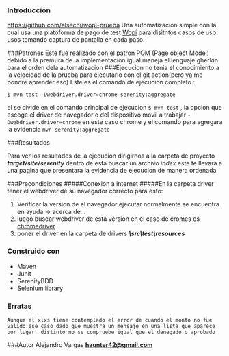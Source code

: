 ### Introduccion
https://github.com/alsechi/wopi-prueba
Una automatizacion simple con la cual usa una platoforma de pago de test [Wopi](https://checkout.co.uat.wompi.dev/l/stagtest_VPOS_bdQraT) para disitntos casos de uso  usos tomando captura de pantalla en cada paso.

###Patrones
 Este fue realizado con el patron POM (Page object Model) debido a la premura de la implementacion igual maneja el lenguaje gherkin para el orden dela automatizacion
###Ejecucion
no tenia el conocimiento  a la velocidad de la prueba para ejecutarlo con el git action(pero ya me pondre aprender eso)
Este es el comando de ejecucion completo :

`$ mvn test -Dwebdriver.driver=chrome serenity:aggregate`

el se divide en el comando principal de ejecucion `$ mvn test` , la opcion que escoge el driver de navegador o del dispositivo movil a trabajar  `-Dwebdriver.driver=chrome` en este caso chrome y el comando para agregara la evidencia `mvn serenity:aggregate`


###Resultados

Para ver los resultados de la ejecucion  dirigirnos a la carpeta de proyecto ***target/site/serenity*** dentro de esta buscar un archivo *index* este te llevara a una pagina que presentara la evidencia  de ejecucion de manera ordenada

###Precondiciones
#####Conexion a internet
#####En la carpeta driver  tener el webdriver de su navegador correcto para esto:

1. Verificar la version de el navegador ejecutar normalmente se encuentra en ayuda -> acerca de...
1. luego buscar webdriver de esta version en el caso de cromes es [chromedriver](https://chromedriver.chromium.org/downloads)
1. poner el driver en la carpeta de drivers ***\src\test\resources***

### Construido con
- Maven
- Junit
- SerenityBDD
- Selenium library
### Erratas
    Aunque el xlxs tiene contemplado el error de cuando el monto no fue valido ese caso dado que muestra un mensaje en una lista que aparece por lugar  distinto no se compruebe igual que el denegado o aprobado
###Autor
Alejandro Vargas **haunter42@gmail.com**
